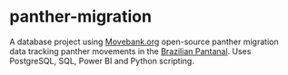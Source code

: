 # panther-migration
A database project using [Movebank.org](https://www.doi.org/10.5441/001/1.3c4fv0m4) open-source panther migration data tracking panther movements in the [Brazilian Pantanal](https://wwf.panda.org/discover/knowledge_hub/where_we_work/pantanal/). Uses PostgreSQL, SQL, Power BI and Python scripting.
